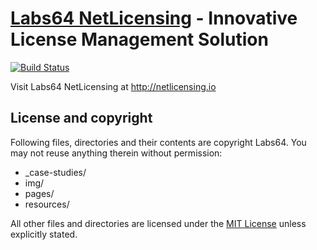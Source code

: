 # [Labs64 NetLicensing](http://netlicensing.io) - Innovative License Management Solution

[![Build Status](https://travis-ci.org/Labs64/netlicensing.io.svg?branch=gh-pages)](https://travis-ci.org/Labs64/netlicensing.io)

Visit Labs64 NetLicensing at http://netlicensing.io

## License and copyright

Following files, directories and their contents are copyright Labs64. You may not reuse anything therein without permission:

* _case-studies/
* img/
* pages/
* resources/

All other files and directories are licensed under the [MIT License](http://www.opensource.org/licenses/mit-license.php) unless explicitly stated.
